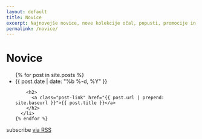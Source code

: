 ```yaml
---
layout: default
title: Novice
excerpt: Najnovejše novice, nove kolekcije očal, popusti, promocije in prodaja optične trgovine Adria Optika.
permalink: /novice/
---
```


  <h1 class="page-heading">Novice</h1>

  <ul class="post-list">
    {% for post in site.posts %}
      <li>
        <span class="post-meta">{{ post.date | date: "%b %-d, %Y" }}</span>

        <h2>
          <a class="post-link" href="{{ post.url | prepend: site.baseurl }}">{{ post.title }}</a>
        </h2>
      </li>
    {% endfor %}
  </ul>

  <p class="rss-subscribe">subscribe <a href="{{ "/feed.xml" | prepend: site.baseurl }}">via RSS</a></p>
